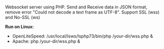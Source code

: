 Websocket server using PHP. Send and Receive data in JSON format, remove error "Could not decode a text frame as UTF-8". Support SSL (wss) and No-SSL (ws)

**Run on Linux:**
  - OpenLiteSpeed: /usr/local/lsws/lsphp73/bin/php /your-dir/wss.php &
  - Apache: php /your-dir/wss.php &
